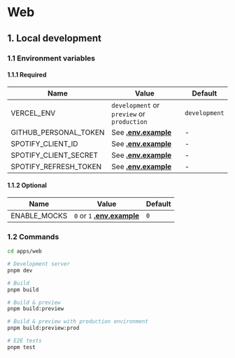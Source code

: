 # Web

## 1. Local development

### 1.1 Environment variables

#### 1.1.1 Required

| Name                  | Value                                      | Default       |
| --------------------- | ------------------------------------------ | ------------- |
| VERCEL_ENV            | `development` or `preview` or `production` | `development` |
| GITHUB_PERSONAL_TOKEN | See [**.env.example**](./.env.example)     | -             |
| SPOTIFY_CLIENT_ID     | See [**.env.example**](./.env.example)     | -             |
| SPOTIFY_CLIENT_SECRET | See [**.env.example**](./.env.example)     | -             |
| SPOTIFY_REFRESH_TOKEN | See [**.env.example**](./.env.example)     | -             |

#### 1.1.2 Optional

| Name         | Value                                         | Default |
| ------------ | --------------------------------------------- | ------- |
| ENABLE_MOCKS | `0` or `1` [**.env.example**](./.env.example) | `0`     |

### 1.2 Commands

```sh
cd apps/web

# Development server
pnpm dev

# Build
pnpm build

# Build & preview
pnpm build:preview

# Build & preview with production environment
pnpm build:preview:prod

# E2E tests
pnpm test
```
